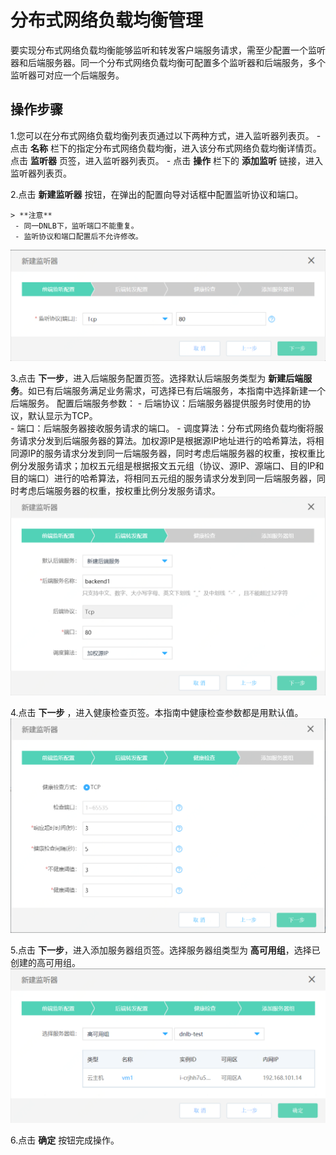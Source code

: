 # 分布式网络负载均衡管理
要实现分布式网络负载均衡能够监听和转发客户端服务请求，需至少配置一个监听器和后端服务器。同一个分布式网络负载均衡可配置多个监听器和后端服务，多个监听器可对应一个后端服务。
## 操作步骤
 1.您可以在分布式网络负载均衡列表页通过以下两种方式，进入监听器列表页。
    - 点击 **名称**  栏下的指定分布式网络负载均衡，进入该分布式网络负载均衡详情页。点击 **监听器** 页签，进入监听器列表页。
    - 点击 **操作** 栏下的 **添加监听** 链接，进入监听器列表页。
     
 2.点击 **新建监听器** 按钮，在弹出的配置向导对话框中配置监听协议和端口。
 
    > **注意**
     - 同一DNLB下，监听端口不能重复。
     - 监听协议和端口配置后不允许修改。
       
![新建监听器](../../../../image/Networking/Distributed-Network-Load-Balancer/DNLB-016.png)

 3.点击 **下一步**，进入后端服务配置页签。选择默认后端服务类型为 **新建后端服务**。如已有后端服务满足业务需求，可选择已有后端服务，本指南中选择新建一个后端服务。 配置后端服务参数：
    - 后端协议：后端服务器提供服务时使用的协议，默认显示为TCP。    
    - 端口：后端服务器接收服务请求的端口。 
    - 调度算法：分布式网络负载均衡将服务请求分发到后端服务器的算法。加权源IP是根据源IP地址进行的哈希算法，将相同源IP的服务请求分发到同一后端服务器，同时考虑后端服务器的权重，按权重比例分发服务请求；加权五元组是根据报文五元组（协议、源IP、源端口、目的IP和目的端口）进行的哈希算法，将相同五元组的服务请求分发到同一后端服务器，同时考虑后端服务器的权重，按权重比例分发服务请求。    
 ![新建后端服务](../../../../image/Networking/Distributed-Network-Load-Balancer/DNLB-017.png)
 
 4.点击 **下一步** ，进入健康检查页签。本指南中健康检查参数都是用默认值。
 ![配置健康检查](../../../../image/Networking/Distributed-Network-Load-Balancer/DNLB-018.png)
 
 5.点击 **下一步**，进入添加服务器组页签。选择服务器组类型为 **高可用组**，选择已创建的高可用组。
 ![绑定高可用组](../../../../image/Networking/Distributed-Network-Load-Balancer/DNLB-019.png)
 
 6.点击 **确定** 按钮完成操作。
